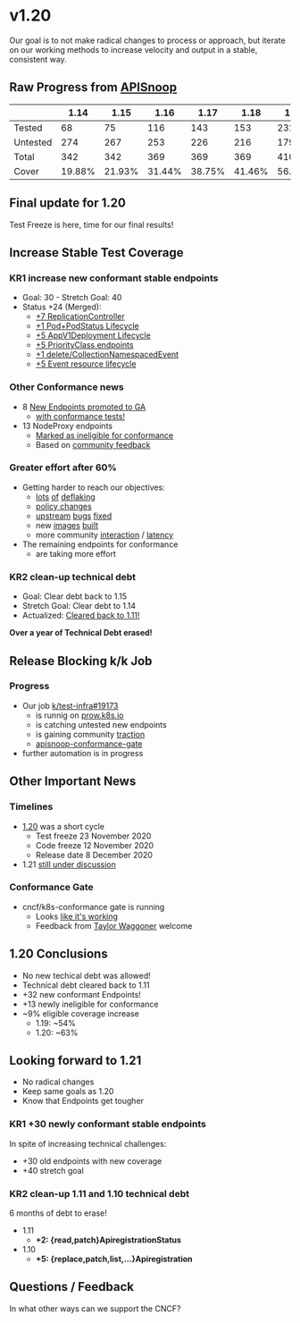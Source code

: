 
# v1.20

Our goal is to not make radical changes to process or approach, but iterate on our working methods to increase velocity and output in a stable, consistent way.

## Raw Progress from [APISnoop](https://apisnoop.cncf.io/)

|          | 1.14   | 1.15   | 1.16   | 1.17   | 1.18   | 1.19   | 1.20   |
|-------- |------ |------ |------ |------ |------ |------ |------ |
| Tested   | 68     | 75     | 116    | 143    | 153    | 231    | 263    |
| Untested | 274    | 267    | 253    | 226    | 216    | 179    | 155    |
| Total    | 342    | 342    | 369    | 369    | 369    | 410    | 418    |
| Cover    | 19.88% | 21.93% | 31.44% | 38.75% | 41.46% | 56.34% | 62.92% |

## ****Final update for 1.20****

Test Freeze is here, time for our final results!

## ****Increase Stable Test Coverage****

### ****KR1 increase new conformant stable endpoints****

-   Goal: 30 - Stretch Goal: 40
-   Status +24 (Merged):
    -   [+7 ReplicationController](https://github.com/kubernetes/kubernetes/pull/95713)
    -   [+1 Pod+PodStatus Lifecycle](https://github.com/kubernetes/kubernetes/pull/96485)
    -   [+5 AppV1Deployment Lifecycle](https://github.com/kubernetes/kubernetes/pull/96487)
    -   [+5 PriorityClass endpoints](https://github.com/kubernetes/kubernetes/pull/95884)
    -   [+1 delete/CollectionNamespacedEvent](https://github.com/kubernetes/kubernetes/pull/92813)
    -   [+5 Event resource lifecycle](https://github.com/kubernetes/kubernetes/pull/89753)

### ****Other Conformance news****

-   8 [New Endpoints promoted to GA](https://github.com/kubernetes/enhancements/issues/585#issuecomment-730597609)
    -   [with conformance tests!](https://apisnoop.cncf.io/conformance-progress/endpoints/1.20.0?filter=promotedWithTests)
-   13 NodeProxy endpoints
    -   [Marked as ineligible for conformance](https://apisnoop.cncf.io/conformance-progress/ineligible-endpoints)
    -   Based on [community feedback](https://github.com/kubernetes/kubernetes/issues/95930)

### ****Greater effort after 60%****

-   Getting harder to reach our objectives:
    -   [lots](https://github.com/kubernetes/kubernetes/issues/95920) [of](https://github.com/kubernetes/kubernetes/pull/96485) [deflaking](https://github.com/kubernetes/kubernetes/pull/96487)
    -   [policy changes](https://github.com/kubernetes/kubernetes/pull/95388)
    -   [upstream](https://github.com/kubernetes/kubernetes/pull/95128) [bugs](https://github.com/kubernetes/kubernetes/issues/95129) [fixed](https://github.com/kubernetes/kubernetes/issues/95966)
    -   new [images](https://prow.k8s.io/job-history/gs/kubernetes-jenkins/logs/post-kubernetes-push-e2e-test-images) [built](https://github.com/kubernetes/kubernetes/pull/95503#issuecomment-723488612)
    -   more community [interaction](https://github.com/kubernetes/kubernetes/pull/95781) / [latency](https://github.com/kubernetes/kubernetes/pull/94786#issuecomment-707372603)
-   The remaining endpoints for conformance
    -   are taking more effort

### ****KR2 clean-up technical debt****

-   Goal: Clear debt back to 1.15
-   Stretch Goal: Clear debt to 1.14
-   Actualized: [Cleared back to 1.11!](https://apisnoop.cncf.io/conformance-progress#coverage-by-release)

****Over a year of Technical Debt erased!****

## ****Release Blocking k/k Job****

### ****Progress****

-   Our job [k/test-infra#19173](https://github.com/kubernetes/test-infra/pull/19173)
    -   is runnig on [prow.k8s.io](https://prow.k8s.io/?job=apisnoop-conformance-gate)
    -   is catching untested new endpoints
    -   is gaining community [traction](https://github.com/kubernetes/kubernetes/issues/96524)
    -   [apisnoop-conformance-gate](https://prow.k8s.io/?job=apisnoop-conformance-gate)
-   further automation is in progress

## ****Other Important News****

### ****Timelines****

-   [1.20](https://github.com/kubernetes/sig-release/tree/master/releases/release-1.20#timeline) was a short cycle
    -   Test freeze 23 November 2020
    -   Code freeze 12 November 2020
    -   Release date 8 December 2020
-   1.21 [still under discussion](https://hackmd.io/@1ZEI8TYqTDWogQGLAiExjw/ry-m4YYcP)

### ****Conformance Gate****

-   cncf/k8s-conformance gate is running
    -   Looks [like it's working](https://github.com/cncf/k8s-conformance/pulls?q=is%3Apr+is%3Aclosed)
    -   Feedback from [Taylor Waggoner](https://github.com/taylorwaggoner) welcome

## ****1.20 Conclusions****

-   No new techical debt was allowed!
-   Technical debt cleared back to 1.11
-   +32 new conformant Endpoints!
-   +13 newly ineligible for conformance
-   ~9% eligible coverage increase
    -   1.19: ~54%
    -   1.20: ~63%

## ****Looking forward to 1.21****

-   No radical changes
-   Keep same goals as 1.20
-   Know that Endpoints get tougher

### ****KR1 +30 newly conformant stable endpoints****

In spite of increasing technical challenges:

-   +30 old endpoints with new coverage
-   +40 stretch goal

### ****KR2 clean-up 1.11 and 1.10 technical debt****

6 months of debt to erase!

-   1.11
    -   ****+2: {read,patch}ApiregistrationStatus****
-   1.10
    -   ****+5: {replace,patch,list,&#x2026;}Apiregistration****

## ****Questions / Feedback****

In what other ways can we support the CNCF?

